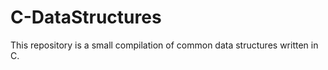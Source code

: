 # C-DataStructures

This repository is a small compilation of common data structures written in C. 
